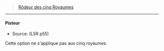 ﻿---
!GenericItem
Id: l5r_ranger_hd.md#pisteur
ParentLink: l5r_ranger_hd.md#rôdeur-des-cinq-royaumes
Name: Pisteur
ParentName: Rôdeur des cinq Royaumes
NameLevel: 4
Source: (L5R p55)
Attributes: {}
---
> [Rôdeur des cinq Royaumes](hd_l5r_ranger.md)

---

#### Pisteur

- Source: (L5R p55)

Cette option ne s'applique pas aux cinq royaumes.

